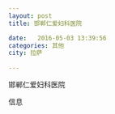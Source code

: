 ```yaml
--- 
layout: post 
title: 邯郸仁爱妇科医院

date:   2016-05-03 13:39:56 
categories: 其他  
city: 拉萨
  
--- 
```

   
邯郸仁爱妇科医院

信息

